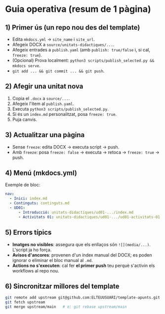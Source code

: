 # Guia operativa (resum de 1 pàgina)

## 1) Primer ús (un repo nou des del template)
- Edita `mkdocs.yml` → `site_name` i `site_url`.
- Afegeix DOCX a `source/unitats-didactiques/...`.
- Afegeix entrades a `publish.yaml` (amb `publish: true/false` i, si cal, `freeze: true`).
- (Opcional) Prova localment: `python3 scripts/publish_selected.py && mkdocs serve`.
- `git add ... && git commit ... && git push`.

## 2) Afegir una unitat nova
1) Copia el `.docx` a `source/...`.
2) Afegeix l'ítem al `publish.yaml`.
3) Executa `python3 scripts/publish_selected.py`.
4) Si és un `index.md` personalitzat, posa `freeze: true`.
5) Puja canvis.

## 3) Actualitzar una pàgina
- Sense `freeze`: edita DOCX → executa script → push.
- Amb `freeze`: posa `freeze: false` → executa → retoca → `freeze: true` → push.

## 4) Menú (mkdocs.yml)
Exemple de bloc:
```yaml
nav:
  - Inici: index.md
  - Continguts: continguts.md
  - UD01:
      - Introducció: unitats-didactiques/ud01-.../index.md
      - Activitats 01: unitats-didactiques/ud01-.../ud01-activitats-01.md
```

## 5) Errors típics
- **Imatges no visibles**: assegura que els enllaços són `![](media/...)`. L'script ja ho força.
- **Avisos d'ancores**: provenen d'un índex manual del DOCX; es poden ignorar o eliminar el bloc manual al `.md`.
- **Actions no s'executen**: cal fer **el primer push** teu perquè s'activin els workflows al repo nou.

## 6) Sincronitzar millores del template
```bash
git remote add upstream git@github.com:ELTEUUSUARI/template-apunts.git
git fetch upstream
git merge upstream/main   # o: git rebase upstream/main
```
